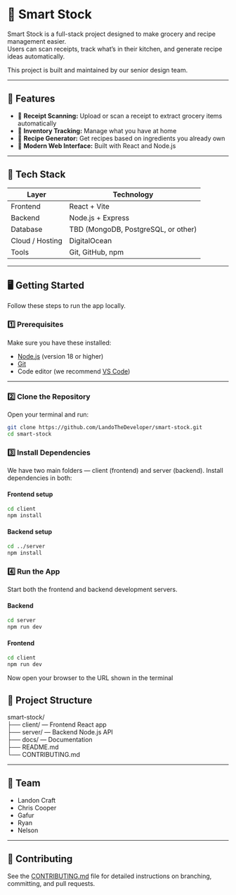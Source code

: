 # 🧠 Smart Stock

Smart Stock is a full-stack project designed to make grocery and recipe management easier.  
Users can scan receipts, track what’s in their kitchen, and generate recipe ideas automatically.

This project is built and maintained by our senior design team.

---

## 🚀 Features

- 📸 **Receipt Scanning:** Upload or scan a receipt to extract grocery items automatically  
- 🧾 **Inventory Tracking:** Manage what you have at home  
- 🍳 **Recipe Generator:** Get recipes based on ingredients you already own  
- 📱 **Modern Web Interface:** Built with React and Node.js  

---

## 🧰 Tech Stack

| Layer | Technology |
|-------|-------------|
| Frontend | React + Vite |
| Backend | Node.js + Express |
| Database | TBD (MongoDB, PostgreSQL, or other) |
| Cloud / Hosting | DigitalOcean |
| Tools | Git, GitHub, npm |

---

## 🖥️ Getting Started

Follow these steps to run the app locally.

### 1️⃣ Prerequisites

Make sure you have these installed:
- [Node.js](https://nodejs.org/en/) (version 18 or higher)
- [Git](https://git-scm.com/)
- Code editor (we recommend [VS Code](https://code.visualstudio.com/))

---

### 2️⃣ Clone the Repository

Open your terminal and run:

```bash
git clone https://github.com/LandoTheDeveloper/smart-stock.git
cd smart-stock
```

### 3️⃣ Install Dependencies

We have two main folders — client (frontend) and server (backend).
Install dependencies in both:

#### Frontend setup
```bash
cd client
npm install
```

#### Backend setup
```bash
cd ../server
npm install
```

### 4️⃣ Run the App
Start both the frontend and backend development servers.

#### Backend
```bash
cd server
npm run dev
```

#### Frontend
```bash
cd client
npm run dev
```

Now open your browser to the URL shown in the terminal


## 📁 Project Structure

smart-stock/  
├── client/ — Frontend React app  
├── server/ — Backend Node.js API  
├── docs/ — Documentation  
├── README.md  
└── CONTRIBUTING.md

--- 

## 👥 Team
- Landon Craft
- Chris Cooper
- Gafur
- Ryan
- Nelson

---

## 🧩 Contributing
See the [CONTRIBUTING.md](./contributing.md) file for detailed instructions on branching, committing, and pull requests.

